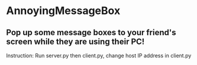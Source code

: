 # AnnoyingMessageBox

## Pop up some message boxes to your friend's screen while they are using their PC!

Instruction:
Run server.py then client.py, change host IP address in client.py
